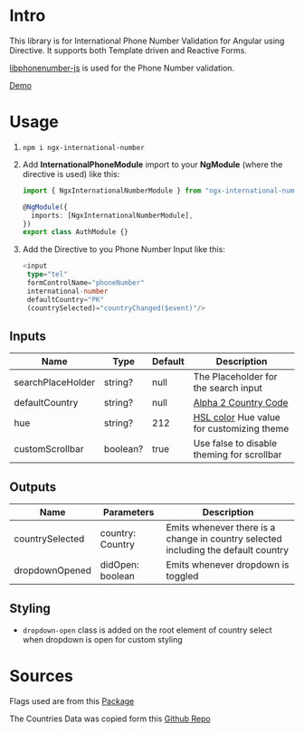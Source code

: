 # Intro

This library is for International Phone Number Validation for Angular using Directive.
It supports both Template driven and Reactive Forms.

[libphonenumber-js](https://www.npmjs.com/package/libphonenumber-js) is used for the Phone Number validation.

[Demo](https://all2pie.github.io/angular-international-number/)

# Usage

1. `npm i ngx-international-number`

2. Add **InternationalPhoneModule** import to your **NgModule** (where the directive is used) like this:

   ```ts
   import { NgxInternationalNumberModule } from "ngx-international-number";

   @NgModule({
     imports: [NgxInternationalNumberModule],
   })
   export class AuthModule {}
   ```

3. Add the Directive to you Phone Number Input like this:

   ```ts
   <input
    type="tel"
    formControlName="phoneNumber"
    international-number
    defaultCountry="PK"
    (countrySelected)="countryChanged($event)"/>
   ```

## Inputs

| Name              | Type                           | Default                        | Description
| ----------------- | ------------------------------ | ------------------------------ | --------------------------------------------------------------------------------------------- |
| searchPlaceHolder | string?                        | null                           | The Placeholder for the search input                                                          |
| defaultCountry    | string?                        | null                           | [Alpha 2 Country Code](https://en.wikipedia.org/wiki/ISO_3166-1_alpha-2)                      |
| hue               | string?                        | 212                            | [HSL color](https://www.w3schools.com/colors/colors_hsl.asp) Hue value for customizing theme  |
| customScrollbar   | boolean?                       | true                           | Use false to disable theming for scrollbar                                                    |

## Outputs

| Name              | Parameters                     | Description
| ----------------- | ------------------------------ | ---------------------------------------------------------------------------------- |
| countrySelected   | country: Country               | Emits whenever there is a change in country selected including the default country |
| dropdownOpened    | didOpen: boolean               | Emits whenever dropdown is toggled                                                 |

## Styling

* `dropdown-open` class is added on the root element of country select when dropdown is open for custom styling

# Sources

Flags used are from this [Package](https://www.npmjs.com/package/country-flag-icons)

The Countries Data was copied form this [Github Repo](https://gist.github.com/keeguon/2310008)
